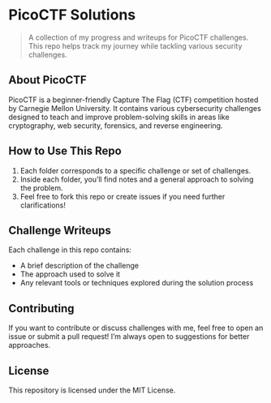 # PicoCTF Solutions

> A collection of my progress and writeups for PicoCTF challenges. This repo helps track my journey while tackling various security challenges.

## About PicoCTF

PicoCTF is a beginner-friendly Capture The Flag (CTF) competition hosted by Carnegie Mellon University. It contains various cybersecurity challenges designed to teach and improve problem-solving skills in areas like cryptography, web security, forensics, and reverse engineering.

## How to Use This Repo

1. Each folder corresponds to a specific challenge or set of challenges.
2. Inside each folder, you’ll find notes and a general approach to solving the problem.
3. Feel free to fork this repo or create issues if you need further clarifications!

## Challenge Writeups

Each challenge in this repo contains:
- A brief description of the challenge
- The approach used to solve it
- Any relevant tools or techniques explored during the solution process

## Contributing

If you want to contribute or discuss challenges with me, feel free to open an issue or submit a pull request! I’m always open to suggestions for better approaches.

## License

This repository is licensed under the MIT License.
